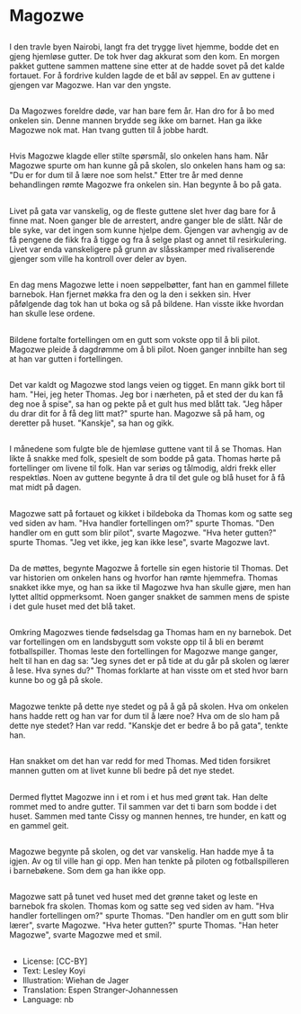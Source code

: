 # Magozwe

##
I den travle byen Nairobi, langt fra det trygge livet hjemme, bodde det en gjeng hjemløse gutter. De tok hver dag akkurat som den kom. En morgen pakket guttene sammen mattene sine etter at de hadde sovet på det kalde fortauet. For å fordrive kulden lagde de et bål av søppel. En av guttene i gjengen var Magozwe. Han var den yngste.

##
Da Magozwes foreldre døde, var han bare fem år. Han dro for å bo med onkelen sin. Denne mannen brydde seg ikke om barnet. Han ga ikke Magozwe nok mat. Han tvang gutten til å jobbe hardt.

##
Hvis Magozwe klagde eller stilte spørsmål, slo onkelen hans ham. Når Magozwe spurte om han kunne gå på skolen, slo onkelen hans ham og sa: "Du er for dum til å lære noe som helst." Etter tre år med denne behandlingen rømte Magozwe fra onkelen sin. Han begynte å bo på gata.

##
Livet på gata var vanskelig, og de fleste guttene slet hver dag bare for å finne mat. Noen ganger ble de arrestert, andre ganger ble de slått. Når de ble syke, var det ingen som kunne hjelpe dem. Gjengen var avhengig av de få pengene de fikk fra å tigge og fra å selge plast og annet til resirkulering. Livet var enda vanskeligere på grunn av slåsskamper med rivaliserende gjenger som ville ha kontroll over deler av byen.

##
En dag mens Magozwe lette i noen søppelbøtter, fant han en gammel fillete barnebok. Han fjernet møkka fra den og la den i sekken sin. Hver påfølgende dag tok han ut boka og så på bildene. Han visste ikke hvordan han skulle lese ordene.

##
Bildene fortalte fortellingen om en gutt som vokste opp til å bli pilot. Magozwe pleide å dagdrømme om å bli pilot. Noen ganger innbilte han seg at han var gutten i fortellingen.

##
Det var kaldt og Magozwe stod langs veien og tigget. En mann gikk bort til ham. "Hei, jeg heter Thomas. Jeg bor i nærheten, på et sted der du kan få deg noe å spise", sa han og pekte på et gult hus med blått tak. "Jeg håper du drar dit for å få deg litt mat?" spurte han. Magozwe så på ham, og deretter på huset. "Kanskje", sa han og gikk.

##
I månedene som fulgte ble de hjemløse guttene vant til å se Thomas. Han likte å snakke med folk, spesielt de som bodde på gata. Thomas hørte på fortellinger om livene til folk. Han var seriøs og tålmodig, aldri frekk eller respektløs. Noen av guttene begynte å dra til det gule og blå huset for å få mat midt på dagen.

##
Magozwe satt på fortauet og kikket i bildeboka da Thomas kom og satte seg ved siden av ham. "Hva handler fortellingen om?" spurte Thomas. "Den handler om en gutt som blir pilot", svarte Magozwe. "Hva heter gutten?" spurte Thomas. "Jeg vet ikke, jeg kan ikke lese", svarte Magozwe lavt.

##
Da de møttes, begynte Magozwe å fortelle sin egen historie til Thomas. Det var historien om onkelen hans og hvorfor han rømte hjemmefra. Thomas snakket ikke mye, og han sa ikke til Magozwe hva han skulle gjøre, men han lyttet alltid oppmerksomt. Noen ganger snakket de sammen mens de spiste i det gule huset med det blå taket.

##
Omkring Magozwes tiende fødselsdag ga Thomas ham en ny barnebok. Det var fortellingen om en landsbygutt som vokste opp til å bli en berømt fotballspiller. Thomas leste den fortellingen for Magozwe mange ganger, helt til han en dag sa: "Jeg synes det er på tide at du går på skolen og lærer å lese. Hva synes du?" Thomas forklarte at han visste om et sted hvor barn kunne bo og gå på skole.

##
Magozwe tenkte på dette nye stedet og på å gå på skolen. Hva om onkelen hans hadde rett og han var for dum til å lære noe? Hva om de slo ham på dette nye stedet? Han var redd. "Kanskje det er bedre å bo på gata", tenkte han.

##
Han snakket om det han var redd for med Thomas. Med tiden forsikret mannen gutten om at livet kunne bli bedre på det nye stedet.

##
Dermed flyttet Magozwe inn i et rom i et hus med grønt tak. Han delte rommet med to andre gutter. Til sammen var det ti barn som bodde i det huset. Sammen med tante Cissy og mannen hennes, tre hunder, en katt og en gammel geit.

##
Magozwe begynte på skolen, og det var vanskelig. Han hadde mye å ta igjen. Av og til ville han gi opp. Men han tenkte på piloten og fotballspilleren i barnebøkene. Som dem ga han ikke opp.

##
Magozwe satt på tunet ved huset med det grønne taket og leste en barnebok fra skolen. Thomas kom og satte seg ved siden av ham. "Hva handler fortellingen om?" spurte Thomas. "Den handler om en gutt som blir lærer", svarte Magozwe. "Hva heter gutten?" spurte Thomas. "Han heter Magozwe", svarte Magozwe med et smil.

##
* License: [CC-BY]
* Text: Lesley Koyi
* Illustration: Wiehan de Jager
* Translation: Espen Stranger-Johannessen
* Language: nb
